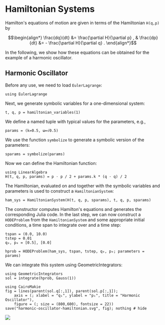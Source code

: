 # Hamiltonian Systems

Hamilton's equations of motion are given in terms of the Hamiltonian ``H(q,p)`` by
```math
\begin{align*}
\frac{dq}{dt} &= \frac{\partial H}{\partial p} , &
\frac{dp}{dt} &= - \frac{\partial H}{\partial q} .
\end{align*}
```

In the following, we show how these equations can be obtained for the example of a harmonic oscillator.


## Harmonic Oscillator

Before any use, we need to load `EulerLagrange`:
```@example ham
using EulerLagrange
```

Next, we generate symbolic variables for a one-dimensional system:
```@example ham
t, q, p = hamiltonian_variables(1)
```

We define a named tuple with typical values for the parameters, e.g.,
```@example ham
params = (k=0.5, ω=√0.5)
```

We use the function `symbolize` to generate a symbolic version of the parameters:
```@example ham
sparams = symbolize(params)
```

Now we can define the Hamiltonian function:
```@example ham
using LinearAlgebra
H(t, q, p, params) = p ⋅ p / 2 + params.k * (q ⋅ q) / 2
```

The Hamiltonian, evaluated on and together with the symbolic variables and parameters is used to construct a `HamiltonianSystem`:
```@example ham
ham_sys = HamiltonianSystem(H(t, q, p, sparams), t, q, p, sparams)
```
The constructor computes Hamilton's equations and generates the corresponding Julia code.
In the last step, we can now construct a `HODEProblem` from the `HamiltonianSystem` and some appropriate initial conditions, a time span to integrate over and a time step:
```@example ham
tspan = (0.0, 10.0)
tstep = 0.01
q₀, p₀ = [0.5], [0.0]

hprob = HODEProblem(ham_sys, tspan, tstep, q₀, p₀; parameters = params)
```

We can integrate this system using GeometricIntegrators:
```@example ham
using GeometricIntegrators
sol = integrate(hprob, Gauss(1))

using CairoMakie
fig = lines(parent(sol.q[:,1]), parent(sol.p[:,1]);
    axis = (; xlabel = "q₁", ylabel = "p₁", title = "Harmonic Oscillator"),
    figure = (; size = (800,600), fontsize = 22))
save("harmonic-oscillator-hamiltonian.svg", fig); nothing # hide
```

![](harmonic-oscillator-hamiltonian.svg)

